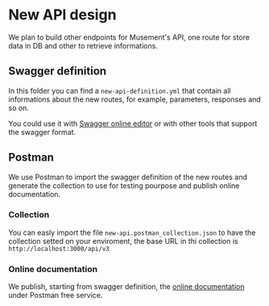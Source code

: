 # New API design

We plan to build other endpoints for Musement's API, one route for store data in DB and other to retrieve informations.

## Swagger definition

In this folder you can find a `new-api-definition.yml` that contain all informations about the new routes, for example, parameters, responses and so on.

You could use it with [Swagger online editor](https://editor.swagger.io/) or with other tools that support the swagger format.

## Postman

We use Postman to import the swagger definition of the new routes and generate the collection to use for testing pourpose and publish online documentation.

### Collection

You can easly import the file `new-api.postman_collection.json` to have the collection setted on your enviroment, the base URL in thi collection is `http://localhost:3000/api/v3`

### Online documentation

We publish, starting from swagger definition, the [online documentation](https://documenter.getpostman.com/view/591900/Tzz5sxef) under Postman free service.
